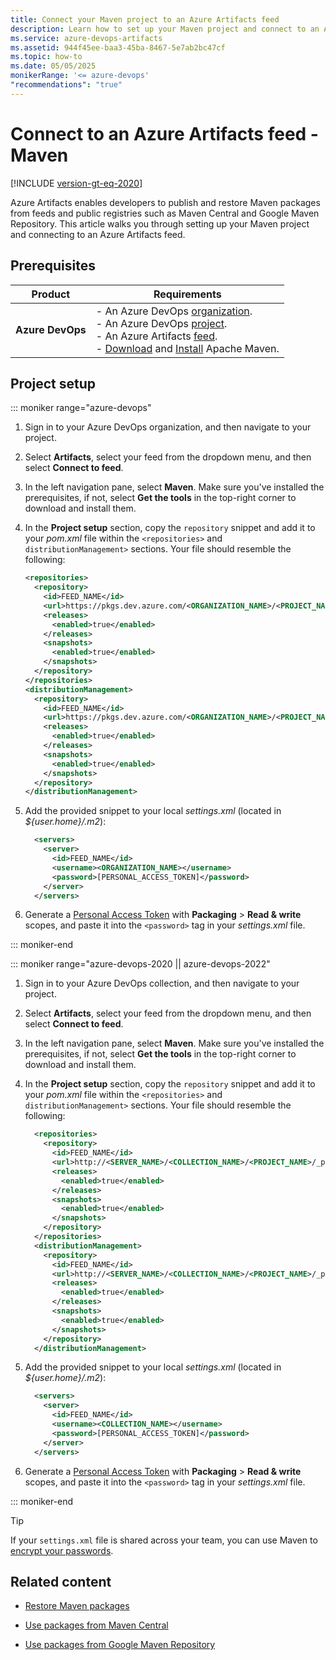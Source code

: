 ```yaml
---
title: Connect your Maven project to an Azure Artifacts feed
description: Learn how to set up your Maven project and connect to an Azure Artifacts feed.
ms.service: azure-devops-artifacts
ms.assetid: 944f45ee-baa3-45ba-8467-5e7ab2bc47cf
ms.topic: how-to
ms.date: 05/05/2025
monikerRange: '<= azure-devops'
"recommendations": "true"
---
```


# Connect to an Azure Artifacts feed - Maven

[!INCLUDE [version-gt-eq-2020](../../includes/version-gt-eq-2020.md)]

Azure Artifacts enables developers to publish and restore Maven packages from feeds and public registries such as Maven Central and Google Maven Repository. This article walks you through setting up your Maven project and connecting to an Azure Artifacts feed.

## Prerequisites

| **Product**        | **Requirements**                       |
|--------------------|----------------------------------------|
| **Azure DevOps**   | - An Azure DevOps [organization](../../organizations/accounts/create-organization.md).<br>- An Azure DevOps [project](../../organizations/projects/create-project.md).<br> - An Azure Artifacts [feed](../get-started-nuget.md#create-feed).<br> - [Download](https://maven.apache.org/download.cgi) and [Install](https://maven.apache.org/install.html) Apache Maven. |

## Project setup

::: moniker range="azure-devops"

1. Sign in to your Azure DevOps organization, and then navigate to your project.

1. Select **Artifacts**, select your feed from the dropdown menu, and then select **Connect to feed**.

1. In the left navigation pane, select **Maven**. Make sure you've installed the prerequisites, if not, select **Get the tools** in the top-right corner to download and install them.

1. In the **Project setup** section, copy the `repository` snippet and add it to your *pom.xml* file within the `<repositories>` and `distributionManagement>` sections. Your file should resemble the following:

    ```xml
    <repositories>
      <repository>
        <id>FEED_NAME</id>
        <url>https://pkgs.dev.azure.com/<ORGANIZATION_NAME>/<PROJECT_NAME>/_packaging/<FEED_NAME>/maven/v1</url>
        <releases>
          <enabled>true</enabled>
        </releases>
        <snapshots>
          <enabled>true</enabled>
        </snapshots>
      </repository>
    </repositories>
    <distributionManagement>
      <repository>
        <id>FEED_NAME</id>
        <url>https://pkgs.dev.azure.com/<ORGANIZATION_NAME>/<PROJECT_NAME>/_packaging/<FEED_NAME>/maven/v1</url>
        <releases>
          <enabled>true</enabled>
        </releases>
        <snapshots>
          <enabled>true</enabled>
        </snapshots>
      </repository>
    </distributionManagement>
    ```

1. Add the provided snippet to your local *settings.xml* (located in *${user.home}/.m2*):

    ```xml
      <servers>
        <server>
          <id>FEED_NAME</id>
          <username><ORGANIZATION_NAME></username>
          <password>[PERSONAL_ACCESS_TOKEN]</password>
        </server>
      </servers>
    ```

1. Generate a [Personal Access Token](../../organizations/accounts/use-personal-access-tokens-to-authenticate.md#create-a-pat) with **Packaging** > **Read & write** scopes, and paste it into the `<password>` tag in your *settings.xml* file.

::: moniker-end

::: moniker range="azure-devops-2020 || azure-devops-2022"

1. Sign in to your Azure DevOps collection, and then navigate to your project.

1. Select **Artifacts**, select your feed from the dropdown menu, and then select **Connect to feed**.

1. In the left navigation pane, select **Maven**. Make sure you've installed the prerequisites, if not, select **Get the tools** in the top-right corner to download and install them.

1. In the **Project setup** section, copy the `repository` snippet and add it to your *pom.xml* file within the `<repositories>` and `distributionManagement>` sections. Your file should resemble the following:
        
    ```xml
      <repositories>
        <repository>
          <id>FEED_NAME</id>
          <url>http://<SERVER_NAME>/<COLLECTION_NAME>/<PROJECT_NAME>/_packaging/<FEED_NAME>/maven/v1</url>
          <releases>
            <enabled>true</enabled>
          </releases>
          <snapshots>
            <enabled>true</enabled>
          </snapshots>
        </repository>
      </repositories>
      <distributionManagement>
        <repository>
          <id>FEED_NAME</id>
          <url>http://<SERVER_NAME>/<COLLECTION_NAME>/<PROJECT_NAME>/_packaging/<FEED_NAME>/maven/v1</url>
          <releases>
            <enabled>true</enabled>
          </releases>
          <snapshots>
            <enabled>true</enabled>
          </snapshots>
        </repository>
      </distributionManagement>
    ```

1. Add the provided snippet to your local *settings.xml* (located in *${user.home}/.m2*):
    
    ```xml
      <servers>
        <server>
          <id>FEED_NAME</id>
          <username><COLLECTION_NAME></username>
          <password>[PERSONAL_ACCESS_TOKEN]</password>
        </server>
      </servers>
    ```

1. Generate a [Personal Access Token](../../organizations/accounts/use-personal-access-tokens-to-authenticate.md#create-a-pat) with **Packaging** > **Read & write** scopes, and paste it into the `<password>` tag in your *settings.xml* file.

::: moniker-end

> [!TIP]
> If your `settings.xml` file is shared across your team, you can use Maven to [encrypt your passwords](https://maven.apache.org/guides/mini/guide-encryption.html).

## Related content

- [Restore Maven packages](install.md)

- [Use packages from Maven Central](upstream-sources.md)

- [Use packages from Google Maven Repository](google-maven.md)
